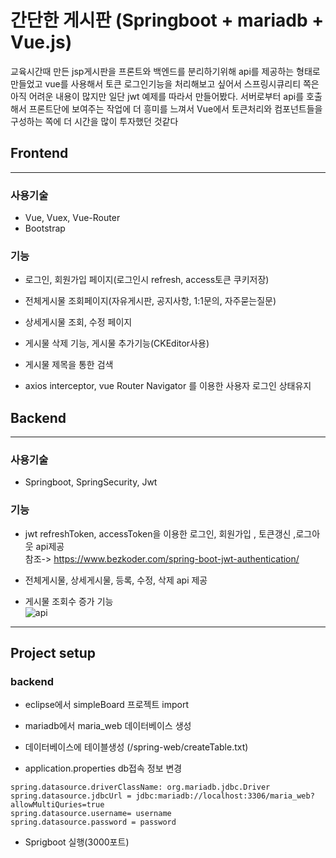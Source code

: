# 간단한 게시판 (Springboot + mariadb + Vue.js) 

교육시간때 만든 jsp게시판을 프론트와 백엔드를 분리하기위해 api를 제공하는 형태로 만들었고
vue를 사용해서 토큰 로그인기능을 처리해보고 싶어서 스프링시큐리티 쪽은 아직 어려운 내용이 많지만 일단 jwt 예제를 따라서 만들어봤다. 서버로부터 api를 호출해서 프론트단에 보여주는 작업에 더 흥미를 느껴서 Vue에서 토큰처리와 컴포넌트들을 구성하는 쪽에 더 시간을 많이 투자했던 것같다
## Frontend
---
### 사용기술
- Vue, Vuex, Vue-Router
- Bootstrap

### 기능
- 로그인, 회원가입 페이지(로그인시 refresh, access토큰 쿠키저장)

- 전체게시물 조회페이지(자유게시판, 공지사항, 1:1문의, 자주묻는질문)

- 상세게시물 조회, 수정 페이지

- 게시물 삭제 기능, 게시물 추가기능(CKEditor사용)

- 게시물 제목을 통한 검색

- axios interceptor, vue Router Navigator 를 이용한 사용자 로그인 상태유지

## Backend
---
### 사용기술
- Springboot, SpringSecurity, Jwt

### 기능
- jwt refreshToken, accessToken을 이용한 로그인, 회원가입 , 토큰갱신 ,로그아웃 api제공   
참조->  https://www.bezkoder.com/spring-boot-jwt-authentication/  

- 전체게시물, 상세게시물, 등록, 수정, 삭제 api 제공

- 게시물 조회수 증가 기능  
![api](https://user-images.githubusercontent.com/22339142/141141505-cbdb5ecc-5895-499f-9d1c-e594e5d339f5.png)
---
## Project setup
### backend  
- eclipse에서 simpleBoard 프로젝트 import 
- mariadb에서 maria_web 데이터베이스 생성

- 데이터베이스에 테이블생성 (/spring-web/createTable.txt)
- application.properties db접속 정보 변경
```
spring.datasource.driverClassName: org.mariadb.jdbc.Driver
spring.datasource.jdbcUrl = jdbc:mariadb://localhost:3306/maria_web?allowMultiQuries=true
spring.datasource.username= username
spring.datasource.password = password
```
- Sprigboot 실행(3000포트)





